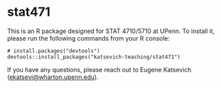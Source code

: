 # stat471

This is an R package designed for STAT 4710/5710 at UPenn. To install it, please run the following commands from your R console:
```
# install.packages("devtools")
devtools::install_packages("katsevich-teaching/stat471")
```
If you have any questions, please reach out to Eugene Katsevich (ekatsevi@wharton.upenn.edu).
